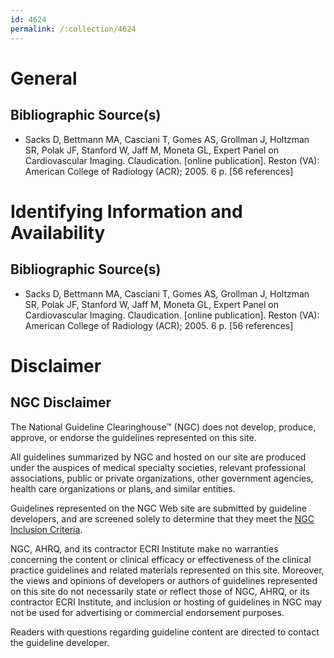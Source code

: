 ```yaml
---
id: 4624
permalink: /:collection/4624
---
```


# General

## Bibliographic Source(s)

- Sacks D, Bettmann MA, Casciani T, Gomes AS, Grollman J, Holtzman SR, Polak JF, Stanford W, Jaff M, Moneta GL, Expert Panel on Cardiovascular Imaging. Claudication. [online publication]. Reston (VA): American College of Radiology (ACR); 2005. 6 p. [56 references]

# Identifying Information and Availability

## Bibliographic Source(s)

- Sacks D, Bettmann MA, Casciani T, Gomes AS, Grollman J, Holtzman SR, Polak JF, Stanford W, Jaff M, Moneta GL, Expert Panel on Cardiovascular Imaging. Claudication. [online publication]. Reston (VA): American College of Radiology (ACR); 2005. 6 p. [56 references]

# Disclaimer

## NGC Disclaimer

The National Guideline Clearinghouse™ (NGC) does not develop, produce, approve, or endorse the guidelines represented on this site.

All guidelines summarized by NGC and hosted on our site are produced under the auspices of medical specialty societies, relevant professional associations, public or private organizations, other government agencies, health care organizations or plans, and similar entities.

Guidelines represented on the NGC Web site are submitted by guideline developers, and are screened solely to determine that they meet the [NGC Inclusion Criteria](/help-and-about/summaries/inclusion-criteria).

NGC, AHRQ, and its contractor ECRI Institute make no warranties concerning the content or clinical efficacy or effectiveness of the clinical practice guidelines and related materials represented on this site. Moreover, the views and opinions of developers or authors of guidelines represented on this site do not necessarily state or reflect those of NGC, AHRQ, or its contractor ECRI Institute, and inclusion or hosting of guidelines in NGC may not be used for advertising or commercial endorsement purposes.

Readers with questions regarding guideline content are directed to contact the guideline developer.

